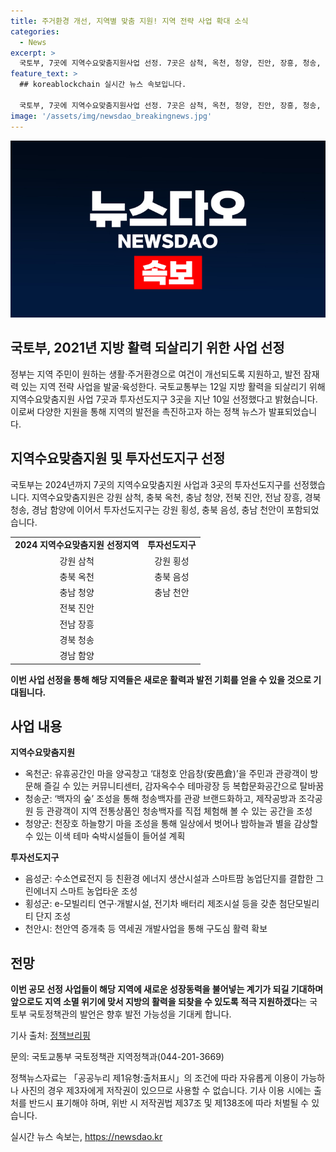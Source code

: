 ```yaml
---
title: 주거환경 개선, 지역별 맞춤 지원! 지역 전략 사업 확대 소식
categories:
  - News
excerpt: >
  국토부, 7곳에 지역수요맞춤지원사업 선정. 7곳은 삼척, 옥천, 청양, 진안, 장흥, 청송, 함양. 투자선도지구는 횡성, 음성, 천안 선정. 대청호 안읍창, 청송백자 숲, 천장호 하늘향기 마을 등으로 지역 활력 창출. 음성군은 그린에너지 스마트 농업타운 조성, 횡성군은 모빌리티 단지 조성, 천안시는 역세권 개발 등을 계획. 국토부 관계자는 선정 사업이 지역에 새로운 성장동력을 불어넣는 계기가 되리라 기대하며, 앞으로도 지역의 활력을 적극 지원하겠다고 밝혔다. (자료출처=정책브리핑 www.korea.kr)
feature_text: >
  ## koreablockchain 실시간 뉴스 속보입니다.

  국토부, 7곳에 지역수요맞춤지원사업 선정. 7곳은 삼척, 옥천, 청양, 진안, 장흥, 청송, 함양. 투자선도지구는 횡성, 음성, 천안 선정. 대청호 안읍창, 청송백자 숲, 천장호 하늘향기 마을 등으로 지역 활력 창출. 음성군은 그린에너지 스마트 농업타운 조성, 횡성군은 모빌리티 단지 조성, 천안시는 역세권 개발 등을 계획. 국토부 관계자는 선정 사업이 지역에 새로운 성장동력을 불어넣는 계기가 되리라 기대하며, 앞으로도 지역의 활력을 적극 지원하겠다고 밝혔다. (자료출처=정책브리핑 www.korea.kr)
image: '/assets/img/newsdao_breakingnews.jpg'
---
```


<p><img src="/assets/img/newsdao_breakingnews.jpg" alt="koreablockchain 속보" /></p>

<h2>국토부, 2021년 지방 활력 되살리기 위한 사업 선정</h2>

<p data-ke-size="size16">정부는 지역 주민이 원하는 생활·주거환경으로 여건이 개선되도록 지원하고, 발전 잠재력 있는 지역 전략 사업을 발굴·육성한다. 국토교통부는 12일 지방 활력을 되살리기 위해 지역수요맞춤지원 사업 7곳과 투자선도지구 3곳을 지난 10일 선정했다고 밝혔습니다. 이로써 다양한 지원을 통해 지역의 발전을 촉진하고자 하는 정책 뉴스가 발표되었습니다.</p>

<h2 data-ke-size="size26">지역수요맞춤지원 및 투자선도지구 선정</h2>

<p data-ke-size="size16">국토부는 2024년까지 7곳의 지역수요맞춤지원 사업과 3곳의 투자선도지구를 선정했습니다. 지역수요맞춤지원은 강원 삼척, 충북 옥천, 충남 청양, 전북 진안, 전남 장흥, 경북 청송, 경남 함양에 이어서 투자선도지구는 강원 횡성, 충북 음성, 충남 천안이 포함되었습니다.</p>

<table>
<tbody>
<tr>
<td style="text-align: center; height: 17px;"><b>2024 지역수요맞춤지원 선정지역</b></td>
<td style="text-align: center; height: 17px;"><b>투자선도지구</b></td>
</tr>
<tr>
<td style="text-align: center; height: 17px;">강원 삼척</td>
<td style="text-align: center; height: 17px;">강원 횡성</td>
</tr>
<tr>
<td style="text-align: center; height: 17px;">충북 옥천</td>
<td style="text-align: center; height: 17px;">충북 음성</td>
</tr>
<tr>
<td style="text-align: center; height: 17px;">충남 청양</td>
<td style="text-align: center; height: 17px;">충남 천안</td>
</tr>
<tr>
<td style="text-align: center; height: 17px;">전북 진안</td>
<td style="text-align: center; height: 17px;"></td>
</tr>
<tr>
<td style="text-align: center; height: 17px;">전남 장흥</td>
<td style="text-align: center; height: 17px;"></td>
</tr>
<tr>
<td style="text-align: center; height: 17px;">경북 청송</td>
<td style="text-align: center; height: 17px;"></td>
</tr>
<tr>
<td style="text-align: center; height: 17px;">경남 함양</td>
<td style="text-align: center; height: 17px;"></td>
</tr>
</tbody>
</table>

<p data-ke-size="size16"><b>이번 사업 선정을 통해 해당 지역들은 새로운 활력과 발전 기회를 얻을 수 있을 것으로 기대됩니다.</b></p>

<h2 data-ke-size="size26">사업 내용</h2>

<p data-ke-size="size16"><b>지역수요맞춤지원</b></p>

<ul>
<li>옥천군: 유휴공간인 마을 양곡창고 ‘대청호 안읍창(安邑倉)’을 주민과 관광객이 방문해 즐길 수 있는 커뮤니티센터, 감자옥수수 테마광장 등 복합문화공간으로 탈바꿈</li>
<li>청송군: ‘백자의 숲’ 조성을 통해 청송백자를 관광 브랜드화하고, 제작공방과 조각공원 등 관광객이 지역 전통상품인 청송백자를 직접 체험해 볼 수 있는 공간을 조성</li>
<li>청양군: 천장호 하늘향기 마을 조성을 통해 일상에서 벗어나 밤하늘과 별을 감상할 수 있는 이색 테마 숙박시설들이 들어설 계획</li>
</ul>

<p data-ke-size="size16"><b>투자선도지구</b></p>

<ul>
<li>음성군: 수소연료전지 등 친환경 에너지 생산시설과 스마트팜 농업단지를 결합한 그린에너지 스마트 농업타운 조성</li>
<li>횡성군: e-모빌리티 연구·개발시설, 전기차 배터리 제조시설 등을 갖춘 첨단모빌리티 단지 조성</li>
<li>천안시: 천안역 증개축 등 역세권 개발사업을 통해 구도심 활력 확보</li>
</ul>

<h2 data-ke-size="size26">전망</h2>

<p data-ke-size="size16"><b>이번 공모 선정 사업들이 해당 지역에 새로운 성장동력을 불어넣는 계기가 되길 기대하며 앞으로도 지역 소멸 위기에 맞서 지방의 활력을 되찾을 수 있도록 적극 지원하겠다</b>는 국토부 국토정책관의 발언은 향후 발전 가능성을 기대케 합니다.</p>

<p data-ke-size="size16">기사 출처: <a href="https://https://www.korea.kr/news/policyNewsView.do?newsId=156450984#_3">정책브리핑</a></p>

<p data-ke-size="size16">문의: 국토교통부 국토정책관 지역정책과(044-201-3669)</p>

<p data-ke-size="size16">정책뉴스자료는 「공공누리 제1유형:출처표시」의 조건에 따라 자유롭게 이용이 가능하나 사진의 경우 제3자에게 저작권이 있으므로 사용할 수 없습니다. 기사 이용 시에는 출처를 반드시 표기해야 하며, 위반 시 저작권법 제37조 및 제138조에 따라 처벌될 수 있습니다.</p>
실시간 뉴스 속보는, <a href="https://newsdao.kr" rel="dofollow">https://newsdao.kr</a>


